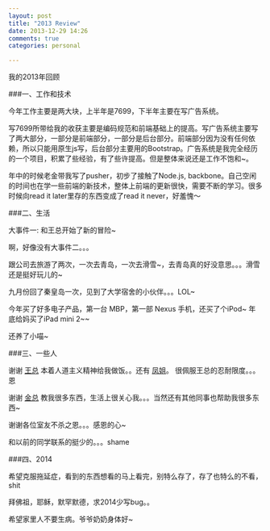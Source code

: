 ```yaml
---
layout: post
title: "2013 Review"
date: 2013-12-29 14:26
comments: true
categories: personal

---
```


我的2013年回顾

###一、工作和技术

   今年工作主要是两大块，上半年是7699，下半年主要在写广告系统。

   写7699所带给我的收获主要是编码规范和前端基础上的提高。写广告系统主要写了两大部分，一部分是前端部分，一部分是后台部分。前端部分因为没有任何依赖，所以只能用原生js写，后台部分主要用的Bootstrap。广告系统是我完全经历的一个项目，积累了些经验，有了些许提高。但是整体来说还是工作不饱和~。
   
   年中的时候老金带我写了pusher，初步了接触了Node.js, backbone。自己空闲的时间也在学一些前端的新技术，整体上前端的更新很快，需要不断的学习。很多时候向read it later里存的东西变成了read it never，好羞愧～

###二、生活

   大事件一: 和王总开始了新的冒险~
   
   啊，好像没有大事件二。。。
   
   跟公司去旅游了两次，一次去青岛，一次去滑雪~，去青岛真的好没意思。。。滑雪还是挺好玩儿的~
   
   九月份回了秦皇岛一次，见到了大学宿舍的小伙伴。。。LOL~
   
   今年买了好多电子产品，第一台 MBP，第一部 Nexus 手机，还买了个iPod~
   年底给妈买了iPad mini 2~~
   
   还养了小喵~ 
   
###三、一些人

   谢谢 [王总](https://twitter.com/tingCris) 本着人道主义精神给我做饭。。还有 [凤姐](https://twitter.com/YOC_YOC)。 很佩服王总的忍耐限度。。。恩
   
   谢谢 [金总](https://twitter.com/simamy) 教我很多东西，生活上很关心我。。。当然还有其他同事也帮助我很多东西~
   
   谢谢各位室友不杀之恩。。。感恩的心~
   
   和以前的同学联系的挺少的。。。shame

###四、2014

   希望克服拖延症，看到的东西想看的马上看完，别特么存了，存了也特么的不看，shit
   
   拜佛祖，耶稣，默罕默德，求2014少写bug。。
   
   希望家里人不要生病。爷爷奶奶身体好~  
   